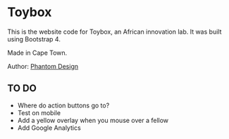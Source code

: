 # Toybox

This is the website code for Toybox, an African innovation lab. It was built using Bootstrap 4.

Made in Cape Town.

Author:
[Phantom Design](https://phantom.design)

## TO DO
- Where do action buttons go to?
- Test on mobile
- Add a yellow overlay when you mouse over a fellow
- Add Google Analytics
